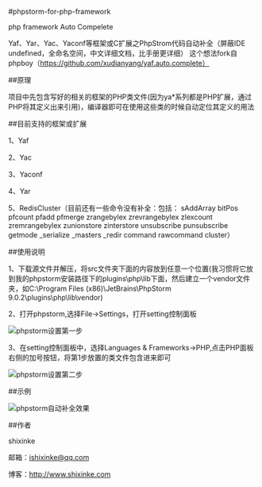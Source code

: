 #phpstorm-for-php-framework

php framework Auto Compelete

Yaf、Yar、Yac、Yaconf等框架或C扩展之PhpStrom代码自动补全（屏蔽IDE undefined，全命名空间，中文详细文档，比手册更详细）
这个想法fork自phpboy（https://github.com/xudianyang/yaf.auto.complete）

##原理

项目中先包含写好的相关的框架的PHP类文件(因为ya*系列都是PHP扩展，通过PHP将其定义出来引用)，编译器即可在使用这些类的时候自动定位其定义的用法

##目前支持的框架或扩展

1、Yaf

2、Yac

3、Yaconf

4、Yar

5、RedisCluster（目前还有一些命令没有补全：包括：
sAddArray
bitPos
pfcount
pfadd
pfmerge
zrangebylex
zrevrangebylex
zlexcount
zremrangebylex
zunionstore
zinterstore
unsubscribe
punsubscribe
getmode
_serialize
_masters
_redir
command
rawcommand
cluster）

##使用说明

1、下载源文件并解压，将src文件夹下面的内容放到任意一个位置(我习惯将它放到我的phpstorm安装路径下的plugins\php\lib下面，然后建立一个vendor文件夹，如C:\Program Files (x86)\JetBrains\PhpStorm 9.0.2\plugins\php\lib\vendor)

2、打开phpstorm,选择File->Settings，打开setting控制面板

![phpstorm设置第一步](https://github.com/shixinke/phpstorm-for-php-framework/blob/master/static/images/step1.png)


3、在setting控制面板中，选择Languages & Frameworks->PHP,点击PHP面板右侧的加号按钮，将第1步放置的类文件包含进来即可

![phpstorm设置第二步](https://github.com/shixinke/phpstorm-for-php-framework/blob/master/static/images/step2.png)


##示例

![phpstorm自动补全效果](https://github.com/shixinke/phpstorm-for-php-framework/blob/master/static/images/yaf.auto.complete.png)


##作者

shixinke

邮箱：<ishixinke@qq.com>

博客：<http://www.shixinke.com>
